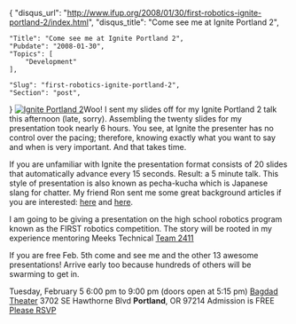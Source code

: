 {
	"disqus_url": "http://www.ifup.org/2008/01/30/first-robotics-ignite-portland-2/index.html",
	"disqus_title": "Come see me at Ignite Portland 2",

	"Title": "Come see me at Ignite Portland 2",
	"Pubdate": "2008-01-30",
	"Topics": [
		"Development"
	],

	"Slug": "first-robotics-ignite-portland-2",
	"Section": "post",
}
<a href="http://igniteportland.com"><img src="http://ifup.org/images/promoigniteportland02.gif" class="alignleft" alt="Ignite Portland 2" /></a>Woo!  I sent my slides off for my Ignite Portland 2 talk this afternoon (late, sorry). Assembling the twenty slides for my presentation took nearly 6 hours.  You see, at Ignite the presenter has no control over the pacing; therefore, knowing exactly what you want to say and when is very important.  And that takes time.

If you are unfamiliar with Ignite the presentation format consists of 20 slides that automatically advance every 15 seconds.  Result: a 5 minute talk.  This style of presentation is also known as pecha-kucha which is Japanese slang for chatter.  My friend Ron sent me some great background articles if you are interested: <a href="http://www.wired.com/techbiz/media/magazine/15-09/st_pechakucha">here</a> and <a href="http://http://www.aqworks.com/2007/07/03/pecha-kucha-nights-and-beer-a-sober-guide-to-better-presentation-skills/">here</a>.

I am going to be giving a presentation on the high school robotics program known as the FIRST robotics competition.  The story will be rooted in my experience mentoring Meeks Technical <a href="http://team2411.org">Team 2411</a>

If you are free Feb. 5th come and see me and the other 13 awesome presentations! Arrive early too because hundreds of others will be swarming to get in.

Tuesday, February 5
6:00 pm to 9:00 pm (doors open at 5:15 pm)
<a href="http://maps.google.com/maps?f=q&amp;hl=en&amp;geocode=&amp;q=bagdad+theatre+portland&amp;ie=UTF8&amp;ll=45.52439,-122.649994&amp;spn=0.057608,0.116386&amp;z=13&amp;iwloc=A&amp;om=0"> Bagdad Theater</a>
3702 SE Hawthorne Blvd
<strong class="highlighted1">Portland</strong>, OR 97214
Admission is FREE
<a href="http://upcoming.yahoo.com/event/390164/" target="_blank">Please RSVP</a>
